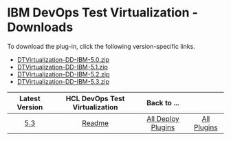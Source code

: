 # IBM DevOps Test Virtualization - Downloads

To download the plug-in, click the following version-specific links.
- [DTVirtualization-DD-IBM-5.0.zip](https://raw.githubusercontent.com/UrbanCode/IBM-UCD-PLUGINS/main/files/IBMDevOpsTestVirtualization/DTVirtualization-DD-IBM-5.0.zip)
- [DTVirtualization-DD-IBM-5.1.zip](https://raw.githubusercontent.com/UrbanCode/IBM-UCD-PLUGINS/main/files/IBMDevOpsTestVirtualization/DTVirtualization-DD-IBM-5.1.zip)
- [DTVirtualization-DD-IBM-5.2.zip](https://raw.githubusercontent.com/UrbanCode/IBM-UCD-PLUGINS/main/files/IBMDevOpsTestVirtualization/DTVirtualization-DD-IBM-5.2.zip)
- [DTVirtualization-DD-IBM-5.3.zip](https://raw.githubusercontent.com/UrbanCode/IBM-UCD-PLUGINS/main/files/IBMDevOpsTestVirtualization/DTVirtualization-DD-IBM-5.3.zip)

|Latest Version|HCL DevOps Test Virtualization|Back to ...||
| :---: | :---: | :---: | :---: |
|[5.3](https://raw.githubusercontent.com/UrbanCode/IBM-UCD-PLUGINS/main/files/IBMDevOpsTestVirtualization/DTVirtualization-DD-IBM-5.3.zip)|[Readme](README.md)|[All Deploy Plugins](../README.md)|[All Plugins](../../index.md)|
